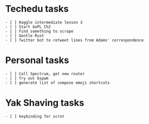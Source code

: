 # Techedu tasks

    - [ ] Kaggle intermediate lesson 3
    - [ ] Start GoPL Ch2
    - [ ] Find something to scrape
    - [ ] Gentle Rust
    - [ ] Twitter bot to retweet lines from Adams' correspondence

# Personal tasks

    - [ ] Call Spectrum, get new router
    - [ ] Try out bspwm
    - [ ] generate list of compose emoji shortcuts

# Yak Shaving tasks

    - [ ] keybinding for scrot
